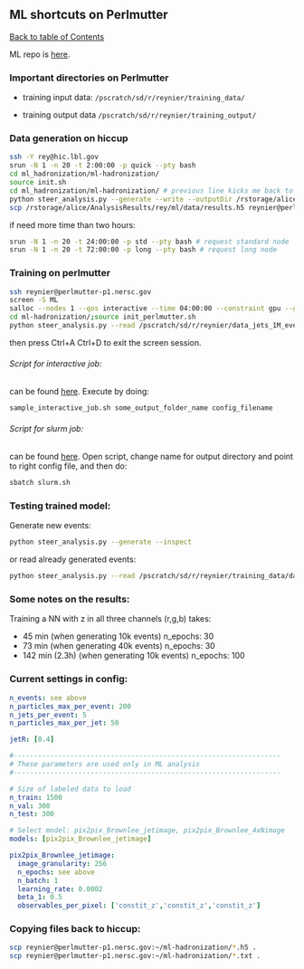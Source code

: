 ## ML shortcuts on Perlmutter
[Back to table of Contents](../README.md)

ML repo is [here](https://github.com/jdmulligan/ml-hadronization).

### Important directories on Perlmutter

- training input data: ```/pscratch/sd/r/reynier/training_data/```

- training output data ```/pscratch/sd/r/reynier/training_output/```

### Data generation on hiccup

```bash
ssh -Y rey@hic.lbl.gov
srun -N 1 -n 20 -t 2:00:00 -p quick --pty bash
cd ml_hadronization/ml-hadronization/
source init.sh
cd ml_hadronization/ml-hadronization/ # previous line kicks me back to home directory
python steer_analysis.py --generate --write --outputDir /rstorage/alice/AnalysisResults/rey/ml/data
scp /rstorage/alice/AnalysisResults/rey/ml/data/results.h5 reynier@perlmutter-p1.nersc.gov:/pscratch/sd/r/reynier/
```

if need more time than two hours:

```bash
srun -N 1 -n 20 -t 24:00:00 -p std --pty bash # request standard node
srun -N 1 -n 20 -t 72:00:00 -p long --pty bash # request long node
```

### Training on perlmutter

```bash
ssh reynier@perlmutter-p1.nersc.gov
screen -S ML
salloc --nodes 1 --qos interactive --time 04:00:00 --constraint gpu --gpus 4 --account=alice_g
cd ml-hadronization/;source init_perlmutter.sh
python steer_analysis.py --read /pscratch/sd/r/reynier/data_jets_1M_events.h5 --analyze --outputDir /pscratch/sd/r/reynier/training_output/ --configFile config.yaml
```

then press Ctrl+A Ctrl+D to exit the screen session.

###### Script for interactive job:
can be found [here](https://github.com/jdmulligan/ml-hadronization/blob/main/sample_interactive_job.sh). Execute by doing:

```bash
sample_interactive_job.sh some_output_folder_name config_filename
```

###### Script for slurm job:
can be found [here](https://github.com/jdmulligan/ml-hadronization/blob/main/slurm/slurm.sh). Open script, change name for output directory and point to right config file, and then do:

```bash
sbatch slurm.sh
```

### Testing trained model:

Generate new events:

```bash
python steer_analysis.py --generate --inspect
```

or read already generated events:

```bash
python steer_analysis.py --read /pscratch/sd/r/reynier/training_data/data_1k_events.h5 --inspect --configFile config.yaml
```

### Some notes on the results:

Training a NN with z in all three channels (r,g,b) takes:

- 45 min (when generating 10k events) n_epochs: 30
- 73 min (when generating 40k events) n_epochs: 30
- 142 min (2.3h) (when generating 10k events) n_epochs: 100

### Current settings in config:
```yaml
n_events: see above
n_particles_max_per_event: 200
n_jets_per_event: 5
n_particles_max_per_jet: 50

jetR: [0.4]

#------------------------------------------------------------------
# These parameters are used only in ML analysis
#------------------------------------------------------------------

# Size of labeled data to load
n_train: 1500
n_val: 300
n_test: 300

# Select model: pix2pix_Brownlee_jetimage, pix2pix_Brownlee_4xNimage
models: [pix2pix_Brownlee_jetimage]

pix2pix_Brownlee_jetimage:
  image_granularity: 256
  n_epochs: see above
  n_batch: 1
  learning_rate: 0.0002
  beta_1: 0.5
  observables_per_pixel: ['constit_z','constit_z','constit_z']
```

### Copying files back to hiccup:

```bash
scp reynier@perlmutter-p1.nersc.gov:~/ml-hadronization/*.h5 .
scp reynier@perlmutter-p1.nersc.gov:~/ml-hadronization/*.txt .
```
